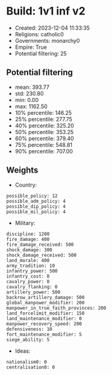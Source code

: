 
# Build: 1v1 inf v2

- Created: 2023-12-04 11:33:35
- Religions: catholic0
- Governments: monarchy0
- Empire: True
- Potential filtering: 25

## Potential filtering

- mean: 393.77
- std: 230.80
- min: 0.00
- max: 1162.50
- 10% percentile: 146.25
- 25% percentile: 277.75
- 40% percentile: 325.20
- 50% percentile: 353.25
- 60% percentile: 379.40
- 75% percentile: 548.81
- 90% percentile: 707.00

## Weights

- Country: 
```
possible_policy: 12
possible_adm_policy: 4
possible_dip_policy: 4
possible_mil_policy: 4

```
- Military: 
```
discipline: 1200
fire_damage: 400
fire_damage_received: 500
shock_damage: 300
shock_damage_received: 500
land_morale: 400
army_tradition: 10
infantry_power: 500
infantry_cost: 0
cavalry_power: 0
cavalry_flanking: 0
artillery_power: 500
backrow_artillery_damage: 500
global_manpower_modifier: 200
manpower_in_true_faith_provinces: 200
land_forcelimit_modifier: 150
land_maintenance_modifier: 0
manpower_recovery_speed: 200
defensiveness: 10
fort_maintenance_modifier: 5
siege_ability: 5

```
- Ideas: 
```
nationalism0: 0
centralisation0: 0

```
